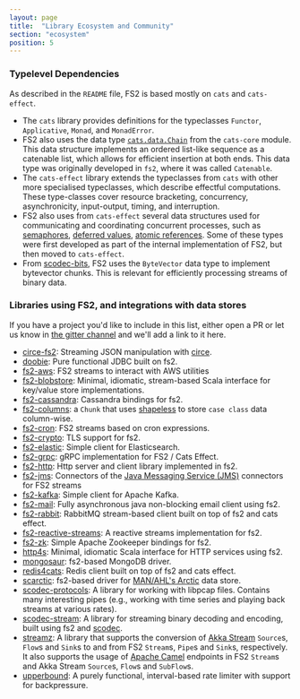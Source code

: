 ```yaml
---
layout: page
title:  "Library Ecosystem and Community"
section: "ecosystem"
position: 5
---
```


### Typelevel Dependencies

As described in the `README` file, FS2 is based mostly on `cats` and `cats-effect`.

* The `cats` library provides definitions for the typeclasses `Functor`, `Applicative`, `Monad`, and `MonadError`.
* FS2 also uses the data type [`cats.data.Chain`](https://typelevel.org/cats/datatypes/chain.html) from the `cats-core` module. This data structure implements an ordered list-like sequence as a catenable list, which allows for efficient insertion at both ends. This data type was originally developed in `fs2`, where it was called `Catenable`.
* The `cats-effect` library extends the typeclasses from `cats` with other more specialised typeclasses, which describe effectful computations. These type-classes cover resource  bracketing, concurrency, asynchronicity, input-output, timing, and interruption.
* FS2 also uses from `cats-effect` several data structures used for communicating  and coordinating concurrent processes, such as [semaphores](https://typelevel.org/cats-effect/concurrency/semaphore.html), [deferred values](https://typelevel.org/cats-effect/concurrency/deferred.html), [atomic references](https://typelevel.org/cats-effect/concurrency/ref.html). Some of these types were first developed as part of the internal implementation of FS2, but then moved to `cats-effect`.
* From [scodec-bits](https://github.com/scodec/scodec-bits), FS2 uses the `ByteVector` data type to implement bytevector chunks. This is relevant for efficiently processing streams of binary data.

### Libraries using FS2, and integrations with data stores

If you have a project you'd like to include in this list, either open a PR or let us know in [the gitter channel](https://gitter.im/functional-streams-for-scala/fs2) and we'll add a link to it here.

* [circe-fs2](https://github.com/circe/circe-fs2): Streaming JSON manipulation with [circe](https://github.com/circe/circe).
* [doobie](https://github.com/tpolecat/doobie): Pure functional JDBC built on fs2.
* [fs2-aws](https://github.com/saksdirect/fs2-aws): FS2 streams to interact with AWS utilities
* [fs2-blobstore](https://github.com/lendup/fs2-blobstore): Minimal, idiomatic, stream-based Scala interface for key/value store implementations.
* [fs2-cassandra](https://github.com/Spinoco/fs2-cassandra): Cassandra bindings for fs2.
* [fs2-columns](https://gitlab.com/lJoublanc/fs2-columns): a `Chunk` that uses [shapeless](https://github.com/milessabin/shapeless) to store `case class` data column-wise.
* [fs2-cron](https://github.com/fthomas/fs2-cron): FS2 streams based on cron expressions.
* [fs2-crypto](https://github.com/Spinoco/fs2-crypto): TLS support for fs2.
* [fs2-elastic](https://github.com/amarrella/fs2-elastic): Simple client for Elasticsearch.
* [fs2-grpc](https://github.com/fiadliel/fs2-grpc): gRPC implementation for FS2 / Cats Effect.
* [fs2-http](https://github.com/Spinoco/fs2-http): Http server and client library implemented in fs2.
* [fs2-jms](https://github.com/kiambogo/fs2-jms): Connectors of the [Java Messaging Service (JMS)]() connectors for FS2 streams
* [fs2-kafka](https://github.com/Spinoco/fs2-kafka): Simple client for Apache Kafka.
* [fs2-mail](https://github.com/Spinoco/fs2-mail): Fully asynchronous java non-blocking email client using fs2.
* [fs2-rabbit](https://fs2-rabbit.profunktor.dev/): RabbitMQ stream-based client built on top of fs2 and cats effect.
* [fs2-reactive-streams](https://github.com/zainab-ali/fs2-reactive-streams): A reactive streams implementation for fs2.
* [fs2-zk](https://github.com/Spinoco/fs2-zk): Simple Apache Zookeeper bindings for fs2.
* [http4s](http://http4s.org/): Minimal, idiomatic Scala interface for HTTP services using fs2.
* [mongosaur](https://gitlab.com/lJoublanc/mongosaur): fs2-based MongoDB driver.
* [redis4cats](https://redis4cats.profunktor.dev/): Redis client built on top of fs2 and cats effect.
* [scarctic](https://gitlab.com/lJoublanc/scarctic): fs2-based driver for [MAN/AHL's Arctic](https://github.com/manahl/arctic) data store.
* [scodec-protocols](https://github.com/scodec/scodec-protocols): A library for working with libpcap files. Contains many interesting pipes (e.g., working with time series and playing back streams at various rates).
* [scodec-stream](https://github.com/scodec/scodec-stream): A library for streaming binary decoding and encoding, built using fs2 and [scodec](https://github.com/scodec/scodec).
* [streamz](https://github.com/krasserm/streamz): A library that supports the conversion of [Akka Stream](http://doc.akka.io/docs/akka/2.4/scala/stream/index.html) `Source`s, `Flow`s and `Sink`s to and from FS2 `Stream`s, `Pipe`s and `Sink`s, respectively. It also supports the usage of [Apache Camel](http://camel.apache.org/) endpoints in FS2 `Stream`s and Akka Stream `Source`s, `Flow`s and `SubFlow`s.
* [upperbound](https://github.com/SystemFw/upperbound): A purely functional, interval-based rate limiter with support for backpressure.
